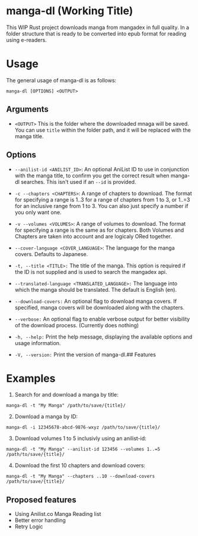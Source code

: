 # manga-dl (Working Title)

This WIP Rust project downloads manga from mangadex in full quality. In a folder structure that is ready to be converted into epub format for reading using e-readers.

# Usage

The general usage of manga-dl is as follows:

```
manga-dl [OPTIONS] <OUTPUT>
```

## Arguments

- `<OUTPUT>` This is the folder where the downloaded mnaga will be saved. You can use `title` within the folder path,
and it will be replaced with the manga title.

## Options

- `--anilist-id <ANILIST_ID>`: An optional AniList ID to use in conjunction with the manga title, to confirm you get the
correct result when manga-dl searches. This isn't used if an `--id` is provided.

- `-c --chapters <CHAPTERS>`: A range of chapters to download. The format for specifying a range is 1..3 for a range of
chapters from 1 to 3, or 1..=3 for an inclusive range from 1 to 3. You can also just specify a number if you only want
one.

- `-v --volumes <VOLUMES>`: A range of volumes to download. The format for specifying a range is the same as for
chapters. Both Volumes and Chapters are taken into account and are logicaly ORed together.

- `--cover-language <COVER_LANGUAGE>`: The language for the manga covers. Defaults to Japanese.

- `-t, --title <TITLE>:` The title of the manga. This option is required if the ID is not supplied and is used to search
the mangadex api.

- `--translated-language <TRANSLATED_LANGUAGE>:` The language into which the manga should be translated. The default is
English (en).

- `--download-covers:` An optional flag to download manga covers. If specified, manga covers will be downloaded along
with the chapters.

- `--verbose:` An optional flag to enable verbose output for better visibility of the download process. (Currently does
nothing)

- `-h, --help:` Print the help message, displaying the available options and usage information.

- `-V, --version:` Print the version of manga-dl.## Features

# Examples

1. Search for and download a manga by title:

```
manga-dl -t "My Manga" /path/to/save/{title}/
```

2. Download a manga by ID:

```
manga-dl -i 12345678-abcd-9876-wxyz /path/to/save/{title}/
```

3. Download volumes 1 to 5 inclusivly using an anilist-id:

```
manga-dl -t "My Manga" --anilist-id 123456 --volumes 1..=5 /path/to/save/{title}/
```

4. Download the first 10 chapters and download covers:

```
manga-dl -t "My Manga" --chapters ..10 --download-covers /path/to/save/{title}/
```

## Proposed features

* Using Anilist.co Manga Reading list
* Better error handling
* Retry Logic
